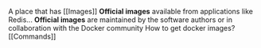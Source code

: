 A place that has [[Images]]
**Official images** available from applications like Redis...
**Official images** are maintained by the software authors or in collaboration with the Docker community
How to get docker images? [[Commands]]